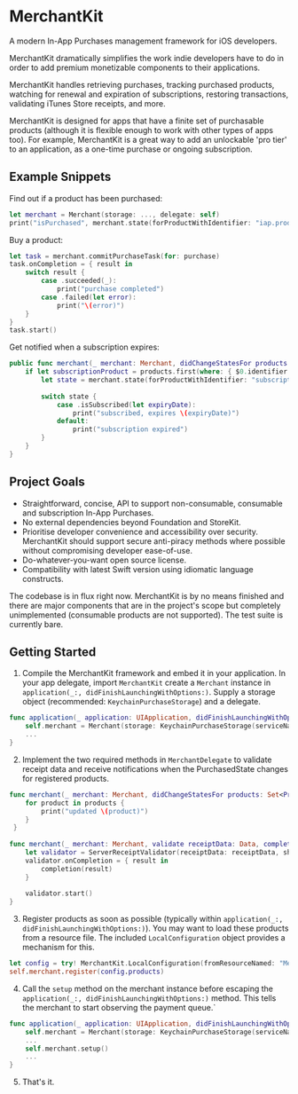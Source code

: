 # MerchantKit
A modern In-App Purchases management framework for iOS developers.

MerchantKit dramatically simplifies the work indie developers have to do in order to add premium monetizable components to their applications.

MerchantKit handles retrieving purchases, tracking purchased products, watching for renewal and expiration of subscriptions, restoring transactions, validating iTunes Store receipts, and more. 

MerchantKit is designed for apps that have a finite set of purchasable products (although it is flexible enough to work with other types of apps too). For example, MerchantKit is a great way to add an unlockable 'pro tier' to an application, as a one-time purchase or ongoing subscription.

## Example Snippets

Find out if a product has been purchased:

```swift
let merchant = Merchant(storage: ..., delegate: self)
print("isPurchased", merchant.state(forProductWithIdentifier: "iap.productidentifier").isPurchased)
```

Buy a product:

```swift
let task = merchant.commitPurchaseTask(for: purchase)
task.onCompletion = { result in 
    switch result {
        case .succeeded(_):
            print("purchase completed")
        case .failed(let error):
            print("\(error)")
    }
}
task.start()
```

Get notified when a subscription expires:

```swift
public func merchant(_ merchant: Merchant, didChangeStatesFor products: Set<Product>) {
    if let subscriptionProduct = products.first(where: { $0.identifier == "subscription.protier") }) {
        let state = merchant.state(forProductWithIdentifier: "subscription.protier").isPurchased
        
        switch state {
            case .isSubscribed(let expiryDate):
                print("subscribed, expires \(expiryDate)")
            default:
                print("subscription expired")
        }
    }
}
```

## Project Goals

- Straightforward, concise, API to support non-consumable, consumable and subscription In-App Purchases.
- No external dependencies beyond Foundation and StoreKit.
- Prioritise developer convenience and accessibility over security. MerchantKit should support secure anti-piracy methods where possible without compromising developer ease-of-use.
- Do-whatever-you-want open source license.
- Compatibility with latest Swift version using idiomatic language constructs.

The codebase is in flux right now. MerchantKit is by no means finished and there are major components that are in the project's scope but completely unimplemented (consumable products are not supported). The test suite is currently bare.

## Getting Started

1. Compile the MerchantKit framework and embed it in your application. In your app delegate, import `MerchantKit` create a `Merchant` instance in `application(_:, didFinishLaunchingWithOptions:)`. Supply a storage object (recommended: `KeychainPurchaseStorage`) and a delegate.
```swift
func application(_ application: UIApplication, didFinishLaunchingWithOptions launchOptions: [UIApplicationLaunchOptionsKey: Any]?) -> Bool {
    self.merchant = Merchant(storage: KeychainPurchaseStorage(serviceName: "AppName"), delegate: self)    
    ...
}
```

2. Implement the two required methods in `MerchantDelegate` to validate receipt data and receive notifications when the PurchasedState changes for registered products.
```swift
func merchant(_ merchant: Merchant, didChangeStatesFor products: Set<Product>) {
    for product in products {
        print("updated \(product)")
    }
 }
    
func merchant(_ merchant: Merchant, validate receiptData: Data, completion: @escaping (Result<Receipt>) -> Void) {
    let validator = ServerReceiptValidator(receiptData: receiptData, sharedSecret: "iTunesStoreSharedSecretGoesHere")
    validator.onCompletion = { result in
        completion(result)
    }
        
    validator.start()
}
```
3. Register products as soon as possible (typically within `application(_:, didFinishLaunchingWithOptions:)`). You may want to load these products from a resource file. The included `LocalConfiguration` object provides a mechanism for this.
```swift
let config = try! MerchantKit.LocalConfiguration(fromResourceNamed: "MerchantConfig", extension: "plist")
self.merchant.register(config.products)

```
4. Call the `setup` method on the merchant instance before escaping the `application(_:, didFinishLaunchingWithOptions:)` method. This tells the merchant to start observing the payment queue.`
```swift
func application(_ application: UIApplication, didFinishLaunchingWithOptions launchOptions: [UIApplicationLaunchOptionsKey: Any]?) -> Bool {
    self.merchant = Merchant(storage: KeychainPurchaseStorage(serviceName: "AppName"), delegate: self)    
    ...
    self.merchant.setup()
    ...
}
```
5. That's it.
